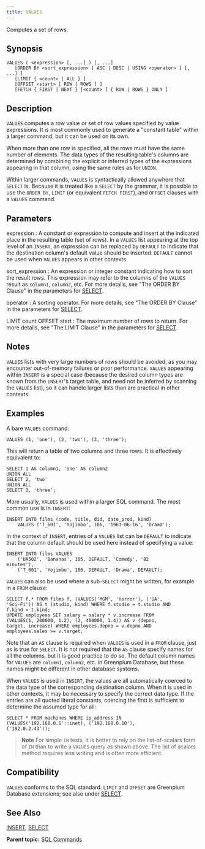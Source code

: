 ```yaml
---
title: VALUES 
---
```


Computes a set of rows.

## <a id="section2"></a>Synopsis 

``` {#sql_command_synopsis}
VALUES ( <expression> [, ...] ) [, ...]
   [ORDER BY <sort_expression> [ ASC | DESC | USING <operator> ] [, ...] ]
   [LIMIT { <count> | ALL } ] 
   [OFFSET <start> [ ROW | ROWS ] ]
   [FETCH { FIRST | NEXT } [<count> ] { ROW | ROWS } ONLY ]
```

## <a id="section3"></a>Description 

`VALUES` computes a row value or set of row values specified by value expressions. It is most commonly used to generate a "constant table" within a larger command, but it can be used on its own.

When more than one row is specified, all the rows must have the same number of elements. The data types of the resulting table's columns are determined by combining the explicit or inferred types of the expressions appearing in that column, using the same rules as for `UNION`.

Within larger commands, `VALUES` is syntactically allowed anywhere that `SELECT` is. Because it is treated like a `SELECT` by the grammar, it is possible to use the `ORDER BY`, `LIMIT` \(or equivalent `FETCH FIRST`\), and `OFFSET` clauses with a `VALUES` command.

## <a id="section4"></a>Parameters 

expression
:   A constant or expression to compute and insert at the indicated place in the resulting table \(set of rows\). In a `VALUES` list appearing at the top level of an `INSERT`, an expression can be replaced by `DEFAULT` to indicate that the destination column's default value should be inserted. `DEFAULT` cannot be used when `VALUES` appears in other contexts.

sort\_expression
:   An expression or integer constant indicating how to sort the result rows. This expression may refer to the columns of the `VALUES` result as `column1`, `column2`, etc. For more details, see "The ORDER BY Clause" in the parameters for [SELECT](SELECT.html).

operator
:   A sorting operator. For more details, see "The ORDER BY Clause" in the parameters for [SELECT](SELECT.html).

LIMIT count
OFFSET start
:   The maximum number of rows to return. For more details, see "The LIMIT Clause" in the parameters for [SELECT](SELECT.html).

## <a id="section5"></a>Notes 

`VALUES` lists with very large numbers of rows should be avoided, as you may encounter out-of-memory failures or poor performance. `VALUES` appearing within `INSERT` is a special case \(because the desired column types are known from the `INSERT`'s target table, and need not be inferred by scanning the `VALUES` list\), so it can handle larger lists than are practical in other contexts.

## <a id="section6"></a>Examples 

A bare `VALUES` command:

```
VALUES (1, 'one'), (2, 'two'), (3, 'three');
```

This will return a table of two columns and three rows. It is effectively equivalent to:

```
SELECT 1 AS column1, 'one' AS column2
UNION ALL
SELECT 2, 'two'
UNION ALL
SELECT 3, 'three';
```

More usually, `VALUES` is used within a larger SQL command. The most common use is in `INSERT`:

```
INSERT INTO films (code, title, did, date_prod, kind)
    VALUES ('T_601', 'Yojimbo', 106, '1961-06-16', 'Drama');
```

In the context of `INSERT`, entries of a `VALUES` list can be `DEFAULT` to indicate that the column default should be used here instead of specifying a value:

```
INSERT INTO films VALUES
    ('UA502', 'Bananas', 105, DEFAULT, 'Comedy', '82 
minutes'),
    ('T_601', 'Yojimbo', 106, DEFAULT, 'Drama', DEFAULT);
```

`VALUES` can also be used where a sub-`SELECT` might be written, for example in a `FROM` clause:

```
SELECT f.* FROM films f, (VALUES('MGM', 'Horror'), ('UA', 
'Sci-Fi')) AS t (studio, kind) WHERE f.studio = t.studio AND 
f.kind = t.kind;
UPDATE employees SET salary = salary * v.increase FROM 
(VALUES(1, 200000, 1.2), (2, 400000, 1.4)) AS v (depno, 
target, increase) WHERE employees.depno = v.depno AND 
employees.sales >= v.target;
```

Note that an `AS` clause is required when `VALUES` is used in a `FROM` clause, just as is true for `SELECT`. It is not required that the `AS` clause specify names for all the columns, but it is good practice to do so. The default column names for `VALUES` are `column1`, `column2`, etc. in Greenplum Database, but these names might be different in other database systems.

When `VALUES` is used in `INSERT`, the values are all automatically coerced to the data type of the corresponding destination column. When it is used in other contexts, it may be necessary to specify the correct data type. If the entries are all quoted literal constants, coercing the first is sufficient to determine the assumed type for all:

```
SELECT * FROM machines WHERE ip_address IN 
(VALUES('192.168.0.1'::inet), ('192.168.0.10'), 
('192.0.2.43'));
```

> **Note** For simple `IN` tests, it is better to rely on the list-of-scalars form of `IN` than to write a `VALUES` query as shown above. The list of scalars method requires less writing and is often more efficient.

## <a id="section7"></a>Compatibility 

`VALUES` conforms to the SQL standard. `LIMIT` and `OFFSET` are Greenplum Database extensions; see also under [SELECT](SELECT.html).

## <a id="section8"></a>See Also 

[INSERT](INSERT.html), [SELECT](SELECT.html)

**Parent topic:** [SQL Commands](../sql_commands/sql_ref.html)

